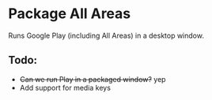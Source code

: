 # Package All Areas

Runs Google Play (including All Areas) in a desktop window.

## Todo:

 * ~~Can we run Play in a packaged window?~~ yep
 * Add support for media keys
 
 